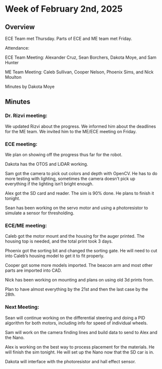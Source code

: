 # Week of February 2nd, 2025 

## Overview 

ECE Team met Thursday. Parts of ECE and ME team met Friday. 

 

Attendance:  

ECE Team Meeting: Alexander Cruz, Sean Borchers, Dakota Moye, and Sam Hunter 

ME Team Meeting: Caleb Sullivan, Cooper Nelson, Phoenix Sims, and Nick Moulton 

 

Minutes by Dakota Moye 

## Minutes 

### Dr. Rizvi meeting: 

We updated Rizvi about the progress. We informed him about the deadlines for the ME team. We invited him to the ME/ECE meeting on Friday. 
 

### ECE meeting: 

We plan on showing off the progress thus far for the robot. 

Dakota has the OTOS and LiDAR working. 

Sam got the camera to pick out colors and depth with OpenCV. He has to do more testing with lighting, sometimes the camera doesn’t pick up everything if the lighting isn’t bright enough. 

Alex got the SD card and reader. The sim is 90% done. He plans to finish it tonight. 

Sean has been working on the servo motor and using a photoresistor to simulate a sensor for thresholding.  

 

### ECE/ME meeting: 

Caleb got the motor mount and the housing for the auger printed. The housing top is needed, and the total print took 3 days. 

Phoenix got the sorting bit and changed the sorting gate. He will need to cut into Caleb’s housing model to get it to fit properly. 

Cooper got some more models imported. The beacon arm and most other parts are imported into CAD. 

Nick has been working on mounting and plans on using old 3d prints from. 

Plan to have almost everything by the 21st and then the last case by the 28th. 

 

### Next Meeting: 

Sean will continue working on the differential steering and doing a PID algorithm for both motors, including info for speed of individual wheels. 

Sam will work on the camera finding lines and build data to send to Alex and the Nano. 

Alex is working on the best way to process placement for the materials. He will finish the sim tonight. He will set up the Nano now that the SD car is in. 

Dakota will interface with the photoresistor and hall effect sensor. 
